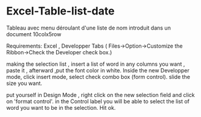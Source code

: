 # Excel-Table-list-date
Tableau avec menu déroulant d'une liste de nom introduit dans un document 10colx5row 

Requirements: Excel , Developper Tabs ( Files->Option->Customize the Ribbon->Check the Developer check box.)

making the selection list , insert a list of word in any columns you want , paste it , afterward ,put the font color in white.
Inside the new Developper mode, click insert mode, select check combo box (form control). slide the size you want.

put yourself in Design Mode , right click on the new selection field and click on 'format control'. in the Control label you will
be able to select the list of word you want to be in the selection. Hit ok.




